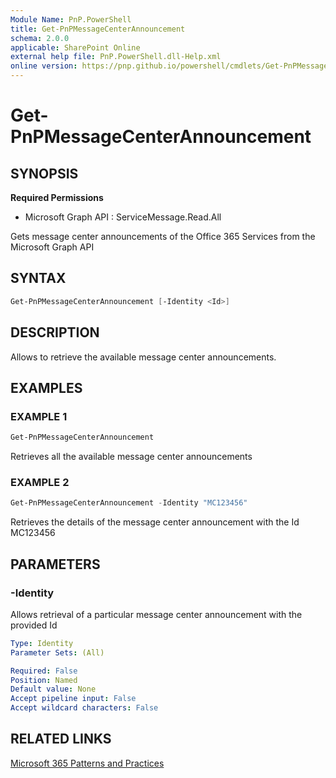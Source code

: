 ```yaml
---
Module Name: PnP.PowerShell
title: Get-PnPMessageCenterAnnouncement
schema: 2.0.0
applicable: SharePoint Online
external help file: PnP.PowerShell.dll-Help.xml
online version: https://pnp.github.io/powershell/cmdlets/Get-PnPMessageCenterAnnouncement.html
---
```

 
# Get-PnPMessageCenterAnnouncement

## SYNOPSIS

**Required Permissions**

  * Microsoft Graph API : ServiceMessage.Read.All

Gets message center announcements of the Office 365 Services from the Microsoft Graph API

## SYNTAX

```powershell
Get-PnPMessageCenterAnnouncement [-Identity <Id>] 
```

## DESCRIPTION

Allows to retrieve the available message center announcements.

## EXAMPLES

### EXAMPLE 1
```powershell
Get-PnPMessageCenterAnnouncement
```

Retrieves all the available message center announcements

### EXAMPLE 2
```powershell
Get-PnPMessageCenterAnnouncement -Identity "MC123456"
```

Retrieves the details of the message center announcement with the Id MC123456

## PARAMETERS

### -Identity
Allows retrieval of a particular message center announcement with the provided Id
```yaml
Type: Identity
Parameter Sets: (All)

Required: False
Position: Named
Default value: None
Accept pipeline input: False
Accept wildcard characters: False
```

## RELATED LINKS

[Microsoft 365 Patterns and Practices](https://aka.ms/m365pnp)